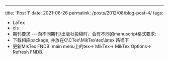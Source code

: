---
title: 'Post 1'
date: 2021-06-26
permalink: /posts/2012/08/blog-post-4/
tags:
  - LaTex
  - cls
  - 期刊要求
---向不同期刊/出版社投稿时，会有不同的manuscript格式要求:
- 下载相应package, 并放在C\CTex\MikTex\tex\latex 路径下
- 更新MikTex FNDB. main menu上的tex-> MikTex-> MikTex Options-> Refresh FNDB. 



